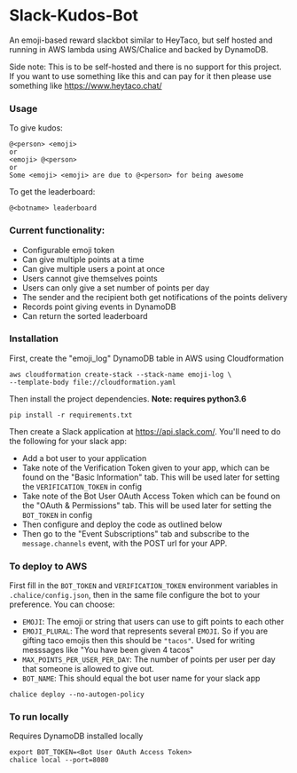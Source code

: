 # Slack-Kudos-Bot
An emoji-based reward slackbot similar to HeyTaco, but self hosted and running in AWS lambda using AWS/Chalice and backed by DynamoDB.

Side note: This is to be self-hosted and there is no support for this project. If you want to use something like this and can pay for it then please use something like https://www.heytaco.chat/

### Usage
To give kudos:

    @<person> <emoji>
    or
    <emoji> @<person>
    or
    Some <emoji> <emoji> are due to @<person> for being awesome
    
To get the leaderboard:

    @<botname> leaderboard

### Current functionality:
 - Configurable emoji token 
 - Can give multiple points at a time
 - Can give multiple users a point at once
 - Users cannot give themselves points
 - Users can only give a set number of points per day
 - The sender and the recipient both get notifications of the points delivery
 - Records point giving events in DynamoDB
 - Can return the sorted leaderboard
 
### Installation
First, create the "emoji_log" DynamoDB table in AWS using Cloudformation 

    aws cloudformation create-stack --stack-name emoji-log \ 
    --template-body file://cloudformation.yaml


Then install the project dependencies. __Note: requires python3.6__

    pip install -r requirements.txt
    
Then create a Slack application at https://api.slack.com/. You'll need to do the following for your slack app:

- Add a bot user to your application
- Take note of the Verification Token given to your app, which can be found on the "Basic Information" tab. This will be used later for setting the `VERIFICATION_TOKEN` in config
- Take note of the Bot User OAuth Access Token which can be found on the "OAuth & Permissions" tab. This will be used later for setting the `BOT_TOKEN` in config
- Then configure and deploy the code as outlined below
- Then go to the "Event Subscriptions" tab and subscribe to the `message.channels` event, with the POST url for your APP.


### To deploy to AWS
First fill in the `BOT_TOKEN` and `VERIFICATION_TOKEN` environment variables in `.chalice/config.json`, then in the same file configure the bot to your preference. You can choose:

- `EMOJI`: The emoji or string that users can use to gift points to each other
- `EMOJI_PLURAL`: The word that represents several `EMOJI`. So if you are gifting taco emojis then this should be `"tacos"`. Used for writing messsages like "You have been given 4 tacos"
- `MAX_POINTS_PER_USER_PER_DAY`: The number of points per user per day that someone is allowed to give out.
- `BOT_NAME`: This should equal the bot user name for your slack app

```
chalice deploy --no-autogen-policy
```

### To run locally
Requires DynamoDB installed locally

    export BOT_TOKEN=<Bot User OAuth Access Token>
    chalice local --port=8080
